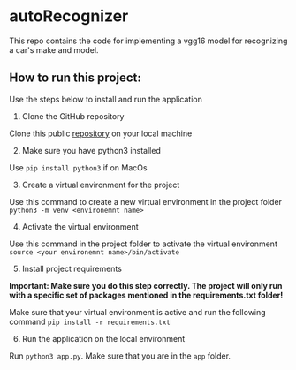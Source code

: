 # autoRecognizer
This repo contains the code for implementing a vgg16 model for recognizing a car's make and model.  

## How to run this project:

Use the steps below to install and run the application

1. Clone the GitHub repository

Clone this public [repository](https://github.com/LunguRadu/drawnTogether) on your local machine

2. Make sure you have python3 installed

Use `pip install python3` if on MacOs

3. Create a virtual environment for the project

Use this command to create a new virtual environment in the project folder `python3 -m venv <environemnt name>`

4. Activate the virtual environment 

Use this command in the project folder to activate the virtual environment 
`source <your environemnt name>/bin/activate`

5. Install project requirements 

<strong> Important: Make sure you do this step correctly. The project will only run with a specific set of packages mentioned in the requirements.txt folder!</strong>

Make sure that your virtual environment is active and run the following command
`pip install -r requirements.txt`

6. Run the application on the local environment

Run `python3 app.py`. Make sure that you are in the `app` folder. 
